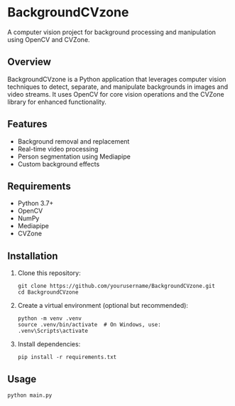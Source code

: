 # BackgroundCVzone

A computer vision project for background processing and manipulation using OpenCV and CVZone.

## Overview

BackgroundCVzone is a Python application that leverages computer vision techniques to detect, separate, and manipulate backgrounds in images and video streams. It uses OpenCV for core vision operations and the CVZone library for enhanced functionality.

## Features

- Background removal and replacement
- Real-time video processing
- Person segmentation using Mediapipe
- Custom background effects

## Requirements

- Python 3.7+
- OpenCV
- NumPy
- Mediapipe
- CVZone

## Installation

1. Clone this repository:
   ```
   git clone https://github.com/yourusername/BackgroundCVzone.git
   cd BackgroundCVzone
   ```

2. Create a virtual environment (optional but recommended):
   ```
   python -m venv .venv
   source .venv/bin/activate  # On Windows, use: .venv\Scripts\activate
   ```

3. Install dependencies:
   ```
   pip install -r requirements.txt
   ```

## Usage

```bash
python main.py
```
